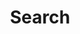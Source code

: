 ---
title: "Search" # in any language you want
layout: "search" # is necessary
# url: "/archive"
# description: "Description for Search"
summary: "search"
placeholder: "Type a keyword..."
---